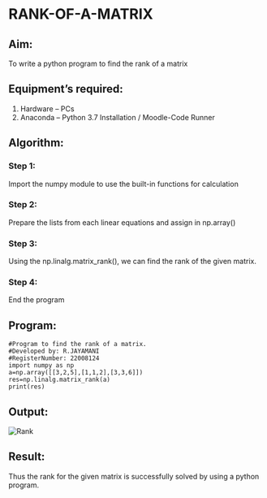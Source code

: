 # RANK-OF-A-MATRIX
## Aim:
To write a python program to find the rank of a matrix
## Equipment’s required:
1. 	Hardware – PCs
2. 	Anaconda – Python 3.7 Installation / Moodle-Code Runner
## Algorithm:
### Step 1: 
Import the numpy module to use the built-in functions for calculation
### Step 2: 
Prepare the lists from each linear equations and assign in np.array()
### Step 3: 
Using the np.linalg.matrix_rank(), we can find the rank of the given matrix.
### Step 4:
End the program
## Program:
```
#Program to find the rank of a matrix.
#Developed by: R.JAYAMANI 
#RegisterNumber: 22008124
import numpy as np
a=np.array([[3,2,5],[1,1,2],[3,3,6]])
res=np.linalg.matrix_rank(a)
print(res)
```

## Output:
![Rank](https://user-images.githubusercontent.com/85949888/209548419-48bf3c85-9a3a-410f-8158-dac022359216.png)



## Result:
Thus the rank for the given matrix is successfully solved by  using a python program.

